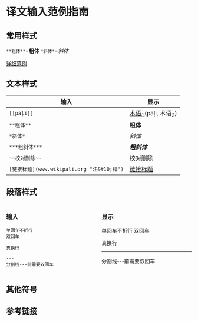 # 译文输入范例指南
## 常用样式

`**粗体**`=**粗体**
`*斜体*`=*斜体*

[详细范例](https://www.markdownguide.org/basic-syntax/)
## 文本样式
|输入|显示|
|-|-|
|`[[pāḷi]]`|[术语<sub>1</sub>]()(pāḷi, 术语<sub>2</sub>)|
|`**粗体**`|**粗体**|
|`*斜体*`|*斜体*|
|`***粗斜体***`|***粗斜体***|
|`~~校对删除~~`|~~校对删除~~|
|`[链接标题](www.wikipali.org "注&#10;释")`|[链接标题](www.wikipali.org "注&#10;释")|

## 段落样式


<div style="display:flex;">

<div style="flex:1;margin-right:1em;">

### **输入**


```
单回车不折行
双回车

真换行

---
分割线---前需要双回车
```
</div>
<div style="flex:1;">

### **显示**

单回车不折行
双回车

真换行

---
分割线---前需要双回车
</div></div>


## 其他符号

## 参考链接

